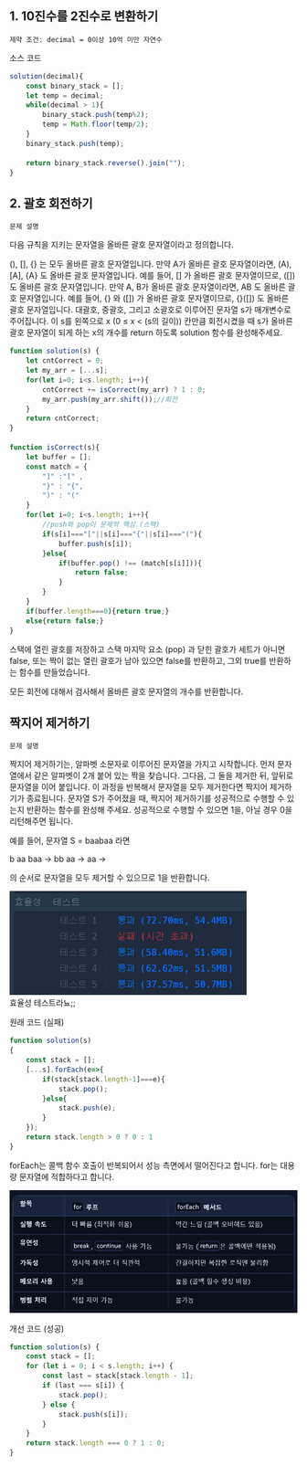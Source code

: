 ## 1. 10진수를 2진수로 변환하기

```
제약 조건: decimal = 0이상 10억 미만 자연수
```
소스 코드
```js
solution(decimal){
    const binary_stack = [];
    let temp = decimal;
    while(decimal > 1){
        binary_stack.push(temp%2);
        temp = Math.floor(temp/2);
    }
    binary_stack.push(temp);

    return binary_stack.reverse().join("");
}
```
## 2. 괄호 회전하기

`문제 설명`

다음 규칙을 지키는 문자열을 올바른 괄호 문자열이라고 정의합니다.

(), [], {} 는 모두 올바른 괄호 문자열입니다.
만약 A가 올바른 괄호 문자열이라면, (A), [A], {A} 도 올바른 괄호 문자열입니다. 예를 들어, [] 가 올바른 괄호 문자열이므로, ([]) 도 올바른 괄호 문자열입니다.
만약 A, B가 올바른 괄호 문자열이라면, AB 도 올바른 괄호 문자열입니다. 예를 들어, {} 와 ([]) 가 올바른 괄호 문자열이므로, {}([]) 도 올바른 괄호 문자열입니다.
대괄호, 중괄호, 그리고 소괄호로 이루어진 문자열 s가 매개변수로 주어집니다. 이 s를 왼쪽으로 x (0 ≤ x < (s의 길이)) 칸만큼 회전시켰을 때 s가 올바른 괄호 문자열이 되게 하는 x의 개수를 return 하도록 solution 함수를 완성해주세요.


```js
function solution(s) {
    let cntCorrect = 0;
    let my_arr = [...s];
    for(let i=0; i<s.length; i++){
        cntCorrect += isCorrect(my_arr) ? 1 : 0;
        my_arr.push(my_arr.shift());//회전    
    }
    return cntCorrect;
}

function isCorrect(s){
    let buffer = [];
    const match = {
        "]" :"[" ,
        "}" : "{",
        ")" : "("
    }
    for(let i=0; i<s.length; i++){
        //push와 pop이 문제의 핵심.(스택)
        if(s[i]==="["||s[i]==="{"||s[i]==="("){
            buffer.push(s[i]);
        }else{
            if(buffer.pop() !== (match[s[i]])){
                return false;
            }
        }
    }
    if(buffer.length===0){return true;}
    else{return false;}
}
```

스택에 열린 괄호를 저장하고 스택 마지막 요소 (pop) 과 닫힌 괄호가 세트가 아니면 false,
또는 짝이 없는 열린 괄호가 남아 있으면 false를 반환하고,
그외 true를 반환하는 함수를 만들었습니다.

모든 회전에 대해서 검사해서 
올바른 괄호 문자열의 개수를 반환합니다.

## 짝지어 제거하기

`문제 설명`

짝지어 제거하기는, 알파벳 소문자로 이루어진 문자열을 가지고 시작합니다. 먼저 문자열에서 같은 알파벳이 2개 붙어 있는 짝을 찾습니다. 그다음, 그 둘을 제거한 뒤, 앞뒤로 문자열을 이어 붙입니다. 이 과정을 반복해서 문자열을 모두 제거한다면 짝지어 제거하기가 종료됩니다. 문자열 S가 주어졌을 때, 짝지어 제거하기를 성공적으로 수행할 수 있는지 반환하는 함수를 완성해 주세요. 성공적으로 수행할 수 있으면 1을, 아닐 경우 0을 리턴해주면 됩니다.

예를 들어, 문자열 S = baabaa 라면

b aa baa → bb aa → aa →

의 순서로 문자열을 모두 제거할 수 있으므로 1을 반환합니다.

![alt text](image.png) <br/>
효율성 테스트라뇨;;

원래 코드 (실패)
```js
function solution(s)
{
    const stack = [];
    [...s].forEach(e=>{
        if(stack[stack.length-1]===e){
            stack.pop();
        }else{
            stack.push(e);
        }
    });
    return stack.length > 0 ? 0 : 1
}
```
forEach는 콜백 함수 호출이 반복되어서 성능 측면에서 떨어진다고 합니다. for는 대용량 문자열에 적합하다고 합니다.

![alt text](image-1.png)

개선 코드 (성공)
```js
function solution(s) {
    const stack = [];
    for (let i = 0; i < s.length; i++) {
        const last = stack[stack.length - 1];
        if (last === s[i]) {
            stack.pop();
        } else {
            stack.push(s[i]);
        }
    }
    return stack.length === 0 ? 1 : 0;
}
```

